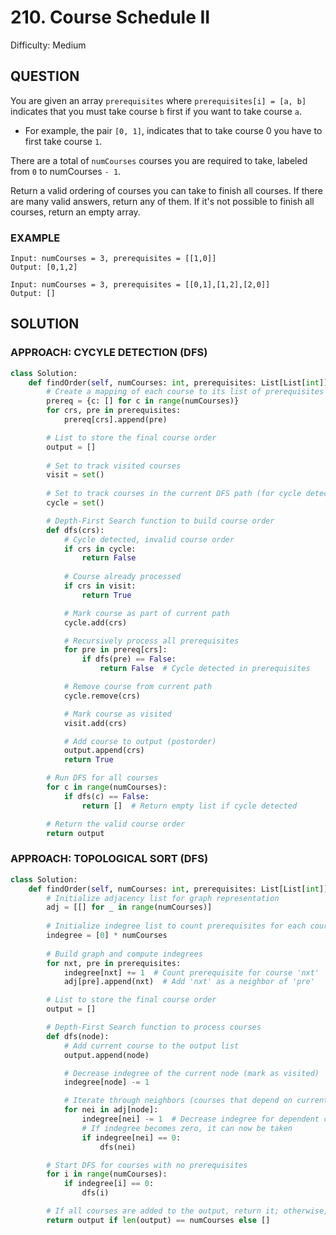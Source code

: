 # 210. Course Schedule II
Difficulty: Medium

## QUESTION

You are given an array `prerequisites` where `prerequisites[i] = [a, b]` indicates that you must take course `b` first if you want to take course `a`.

- For example, the pair `[0, 1]`, indicates that to take course 0 you have to first take course `1`.

There are a total of `numCourses` courses you are required to take, labeled from `0` to numCourses `- 1`.

Return a valid ordering of courses you can take to finish all courses. If there are many valid answers, return any of them. If it's not possible to finish all courses, return an empty array.

### EXAMPLE

```
Input: numCourses = 3, prerequisites = [[1,0]]
Output: [0,1,2]
```

```
Input: numCourses = 3, prerequisites = [[0,1],[1,2],[2,0]]
Output: []
```

## SOLUTION


### APPROACH: CYCYLE DETECTION (DFS)

```python
class Solution:
    def findOrder(self, numCourses: int, prerequisites: List[List[int]]) -> List[int]:
        # Create a mapping of each course to its list of prerequisites
        prereq = {c: [] for c in range(numCourses)}
        for crs, pre in prerequisites:
            prereq[crs].append(pre)

        # List to store the final course order
        output = []
        
        # Set to track visited courses
        visit = set()
        
        # Set to track courses in the current DFS path (for cycle detection)
        cycle = set()

        # Depth-First Search function to build course order
        def dfs(crs):
            # Cycle detected, invalid course order
            if crs in cycle:
                return False
            
            # Course already processed
            if crs in visit:
                return True

            # Mark course as part of current path
            cycle.add(crs)

            # Recursively process all prerequisites
            for pre in prereq[crs]:
                if dfs(pre) == False:
                    return False  # Cycle detected in prerequisites

            # Remove course from current path
            cycle.remove(crs)

            # Mark course as visited
            visit.add(crs)

            # Add course to output (postorder)
            output.append(crs)
            return True

        # Run DFS for all courses
        for c in range(numCourses):
            if dfs(c) == False:
                return []  # Return empty list if cycle detected

        # Return the valid course order
        return output
```

### APPROACH: TOPOLOGICAL SORT (DFS)

```python
class Solution:
    def findOrder(self, numCourses: int, prerequisites: List[List[int]]) -> List[int]:
        # Initialize adjacency list for graph representation
        adj = [[] for _ in range(numCourses)]
        
        # Initialize indegree list to count prerequisites for each course
        indegree = [0] * numCourses
        
        # Build graph and compute indegrees
        for nxt, pre in prerequisites:
            indegree[nxt] += 1  # Count prerequisite for course 'nxt'
            adj[pre].append(nxt)  # Add 'nxt' as a neighbor of 'pre'

        # List to store the final course order
        output = []

        # Depth-First Search function to process courses
        def dfs(node):
            # Add current course to the output list
            output.append(node)

            # Decrease indegree of the current node (mark as visited)
            indegree[node] -= 1

            # Iterate through neighbors (courses that depend on current course)
            for nei in adj[node]:
                indegree[nei] -= 1  # Decrease indegree for dependent course
                # If indegree becomes zero, it can now be taken
                if indegree[nei] == 0:
                    dfs(nei)

        # Start DFS for courses with no prerequisites
        for i in range(numCourses):
            if indegree[i] == 0:
                dfs(i)

        # If all courses are added to the output, return it; otherwise, return empty list
        return output if len(output) == numCourses else []
```
